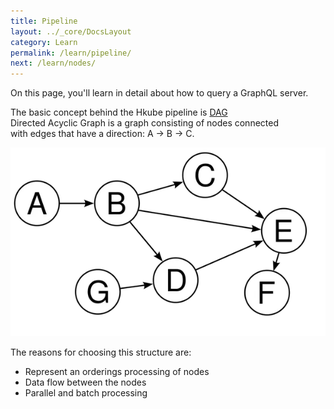 ```yaml
---
title: Pipeline
layout: ../_core/DocsLayout
category: Learn
permalink: /learn/pipeline/
next: /learn/nodes/
---
```


On this page, you'll learn in detail about how to query a GraphQL server.

The basic concept behind the Hkube pipeline is [DAG](https://en.wikipedia.org/wiki/Directed_acyclic_graph)  
Directed Acyclic Graph is a graph consisting of nodes connected  
with edges that have a direction: A -> B -> C.  

![Diagram](/img/docs/DAG.png)

The reasons for choosing this structure are:
- Represent an orderings processing of nodes
- Data flow between the nodes
- Parallel and batch processing

